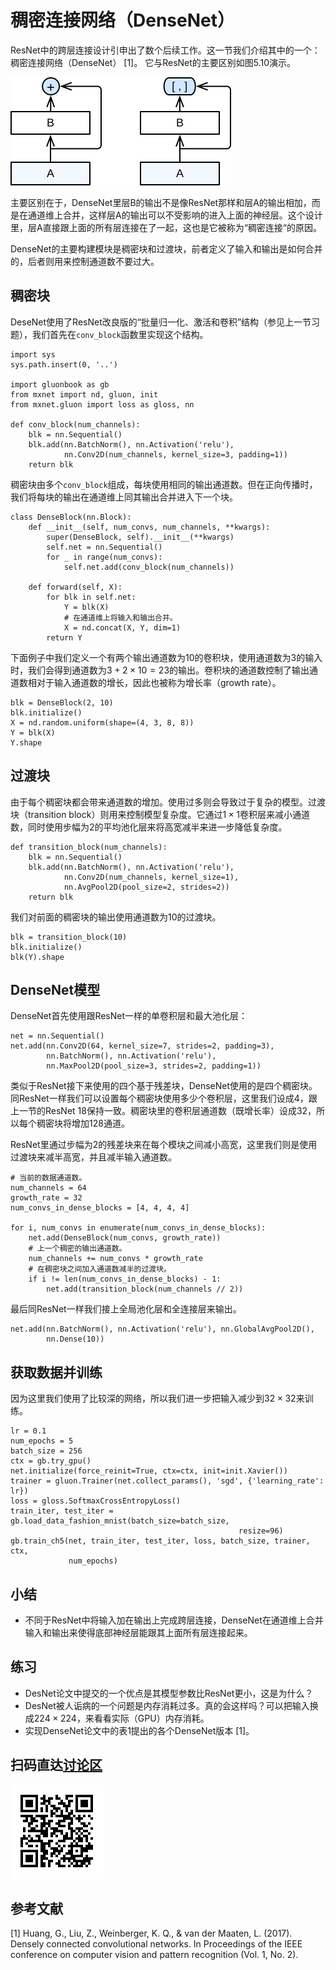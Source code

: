 # 稠密连接网络（DenseNet）

ResNet中的跨层连接设计引申出了数个后续工作。这一节我们介绍其中的一个：稠密连接网络（DenseNet） [1]。 它与ResNet的主要区别如图5.10演示。

![ResNet（左）对比DenseNet（右）。](../img/densenet.svg)

主要区别在于，DenseNet里层B的输出不是像ResNet那样和层A的输出相加，而是在通道维上合并，这样层A的输出可以不受影响的进入上面的神经层。这个设计里，层A直接跟上面的所有层连接在了一起，这也是它被称为“稠密连接“的原因。

DenseNet的主要构建模块是稠密块和过渡块，前者定义了输入和输出是如何合并的，后者则用来控制通道数不要过大。

## 稠密块

DeseNet使用了ResNet改良版的“批量归一化、激活和卷积”结构（参见上一节习题），我们首先在`conv_block`函数里实现这个结构。

```{.python .input  n=1}
import sys
sys.path.insert(0, '..')

import gluonbook as gb
from mxnet import nd, gluon, init
from mxnet.gluon import loss as gloss, nn

def conv_block(num_channels):
    blk = nn.Sequential()
    blk.add(nn.BatchNorm(), nn.Activation('relu'),
            nn.Conv2D(num_channels, kernel_size=3, padding=1))
    return blk
```

稠密块由多个`conv_block`组成，每块使用相同的输出通道数。但在正向传播时，我们将每块的输出在通道维上同其输出合并进入下一个块。

```{.python .input  n=2}
class DenseBlock(nn.Block):
    def __init__(self, num_convs, num_channels, **kwargs):
        super(DenseBlock, self).__init__(**kwargs)
        self.net = nn.Sequential()
        for _ in range(num_convs):
            self.net.add(conv_block(num_channels))

    def forward(self, X):
        for blk in self.net:
            Y = blk(X)
            # 在通道维上将输入和输出合并。
            X = nd.concat(X, Y, dim=1)
        return Y
```

下面例子中我们定义一个有两个输出通道数为10的卷积块，使用通道数为3的输入时，我们会得到通道数为$3+2\times 10=23$的输出。卷积块的通道数控制了输出通道数相对于输入通道数的增长，因此也被称为增长率（growth rate）。

```{.python .input  n=8}
blk = DenseBlock(2, 10)
blk.initialize()
X = nd.random.uniform(shape=(4, 3, 8, 8))
Y = blk(X)
Y.shape
```

## 过渡块

由于每个稠密块都会带来通道数的增加。使用过多则会导致过于复杂的模型。过渡块（transition block）则用来控制模型复杂度。它通过$1\times1$卷积层来减小通道数，同时使用步幅为2的平均池化层来将高宽减半来进一步降低复杂度。

```{.python .input  n=3}
def transition_block(num_channels):
    blk = nn.Sequential()
    blk.add(nn.BatchNorm(), nn.Activation('relu'),
            nn.Conv2D(num_channels, kernel_size=1),
            nn.AvgPool2D(pool_size=2, strides=2))
    return blk
```

我们对前面的稠密块的输出使用通道数为10的过渡块。

```{.python .input}
blk = transition_block(10)
blk.initialize()
blk(Y).shape
```

## DenseNet模型

DenseNet首先使用跟ResNet一样的单卷积层和最大池化层：

```{.python .input}
net = nn.Sequential()
net.add(nn.Conv2D(64, kernel_size=7, strides=2, padding=3),
        nn.BatchNorm(), nn.Activation('relu'),
        nn.MaxPool2D(pool_size=3, strides=2, padding=1))
```

类似于ResNet接下来使用的四个基于残差块，DenseNet使用的是四个稠密块。同ResNet一样我们可以设置每个稠密块使用多少个卷积层，这里我们设成4，跟上一节的ResNet 18保持一致。稠密块里的卷积层通道数（既增长率）设成32，所以每个稠密块将增加128通道。

ResNet里通过步幅为2的残差块来在每个模块之间减小高宽，这里我们则是使用过渡块来减半高宽，并且减半输入通道数。

```{.python .input  n=5}
# 当前的数据通道数。
num_channels = 64
growth_rate = 32
num_convs_in_dense_blocks = [4, 4, 4, 4]

for i, num_convs in enumerate(num_convs_in_dense_blocks):
    net.add(DenseBlock(num_convs, growth_rate))
    # 上一个稠密的输出通道数。
    num_channels += num_convs * growth_rate
    # 在稠密块之间加入通道数减半的过渡块。
    if i != len(num_convs_in_dense_blocks) - 1:
        net.add(transition_block(num_channels // 2))
```

最后同ResNet一样我们接上全局池化层和全连接层来输出。

```{.python .input}
net.add(nn.BatchNorm(), nn.Activation('relu'), nn.GlobalAvgPool2D(),
        nn.Dense(10))
```

## 获取数据并训练

因为这里我们使用了比较深的网络，所以我们进一步把输入减少到$32\times 32$来训练。

```{.python .input}
lr = 0.1
num_epochs = 5
batch_size = 256
ctx = gb.try_gpu()
net.initialize(force_reinit=True, ctx=ctx, init=init.Xavier())
trainer = gluon.Trainer(net.collect_params(), 'sgd', {'learning_rate': lr})
loss = gloss.SoftmaxCrossEntropyLoss()
train_iter, test_iter = gb.load_data_fashion_mnist(batch_size=batch_size,
                                                   resize=96)
gb.train_ch5(net, train_iter, test_iter, loss, batch_size, trainer, ctx,
             num_epochs)
```

## 小结

* 不同于ResNet中将输入加在输出上完成跨层连接，DenseNet在通道维上合并输入和输出来使得底部神经层能跟其上面所有层连接起来。

## 练习

- DesNet论文中提交的一个优点是其模型参数比ResNet更小，这是为什么？
- DesNet被人诟病的一个问题是内存消耗过多。真的会这样吗？可以把输入换成$224\times 224$，来看看实际（GPU）内存消耗。
- 实现DenseNet论文中的表1提出的各个DenseNet版本 [1]。

## 扫码直达[讨论区](https://discuss.gluon.ai/t/topic/1664)

![](../img/qr_densenet-gluon.svg)

## 参考文献

[1] Huang, G., Liu, Z., Weinberger, K. Q., & van der Maaten, L. (2017). Densely connected convolutional networks. In Proceedings of the IEEE conference on computer vision and pattern recognition (Vol. 1, No. 2).
